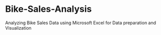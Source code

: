 # Bike-Sales-Analysis
Analyzing Bike Sales Data using Microsoft Excel for Data preparation and Visualization
